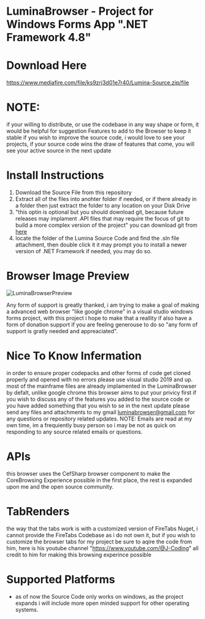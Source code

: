 # LuminaBrowser - Project for Windows Forms App ".NET Framework 4.8"

# Download Here
https://www.mediafire.com/file/ks9zrj3d01e7r40/Lumina-Source.zip/file

# NOTE:
if your willing to distribute, or use the codebase in any way shape or form, it would be helpful for suggestion Features to add to the Browser to keep it stable
if you wish to improve the source code, i would love to see your projects, if your source code wins the draw of features that come, you will see your active source in the next update

# Install Instructions
1. Download the Source File from this repository
2. Extract all of the files into anohter folder if needed, or if there already in a folder then just extract the folder to any location on your Disk Drive
3. "this optin is optional but you should download git, because future releases may implament .API files that may require the focus of git to build a more complex version of the project" you can download git from [here](https://git-scm.com/downloads)
4. locate the folder of the Lumina Source Code and find the .sln file attachment, then double click it
it may prompt you to install a newer version of .NET Framework if needed, you may do so.

# Browser Image Preview

![LuminaBrowserPreview](https://user-images.githubusercontent.com/115958199/227795221-80e3ff62-2f3a-4782-8579-cd5db4f4146d.PNG)


Any form of support is greatly thanked, i am trying to make a goal of making a advanced web browser "like google chrome" in a visual studio windows forms project, with this project i hope to make that a reallity
if also have a form of donation support if you are feeling generouse to do so "any form of support is gratly needed and appreaciated".


# Nice To Know Infermation

in order to ensure proper codepacks and other forms of code get cloned properly and opened with no errors please use visual studio 2019 and up.
most of the mainframe files are already implamented in the LuminaBrowser by defalt, unlike google chrome this browser aims to put your privicy first
if you wish to discuss any of the features you added to the source code or you have added something that you wish to se in the next update please send any files and attachments to my gmail luminabrowser@gmail.com for any questions or repository related updates. NOTE: Emails are read at my own time, im a frequiently busy person so i may be not as quick on responding to any source related emails or questions.

# APIs
this browser uses the CefSharp browser component to make the CoreBrowsing Experience possible in the first place, the rest is expanded upon me and the open source community.

# TabRenders
the way that the tabs work is with a customized version of FireTabs Nuget, i cannot provide the FireTabs Codebase as i do not own it, but if you wish to customize the browser tabs for my project be sure to aqire the code from him, here is his youtube channel "https://www.youtube.com/@J-Coding"
all credit to him for making this browsing experince possible

# Supported Platforms

+ as of now the Source Code only works on windows, as the project expands i will include more open minded support for other operating systems.
